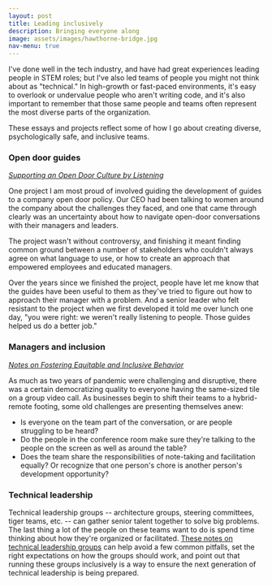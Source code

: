 ```yaml
---
layout: post
title: Leading inclusively
description: Bringing everyone along 
image: assets/images/hawthorne-bridge.jpg 
nav-menu: true
---
```


I've done well in the tech industry, and have had great experiences leading people in STEM roles; but I've also led teams of people you might not think about as "technical." In high-growth or fast-paced environments, it's easy to overlook or undervalue people who aren't writing code, and it's also important to remember that those same people and teams often represent the most diverse parts of the organization. 

These essays and projects reflect some of how I go about creating diverse, psychologically safe, and inclusive teams. 

### Open door guides

_[Supporting an Open Door Culture by Listening][opendoor_page]_ 

One project I am most proud of involved guiding the development of guides to a company open door policy. Our CEO had been talking to women around the company about the challenges they faced, and one that came through clearly was an uncertainty about how to navigate open-door conversations with their managers and leaders. 

The project wasn't without controversy, and finishing it meant finding common ground between a number of stakeholders who couldn't always agree on what language to use, or how to create an approach that empowered employees and educated managers. 

Over the years since we finished the project, people have let me know that the guides have been useful to them as they've tried to figure out how to approach their manager with a problem. And a senior leader who felt resistant to the project when we first developed it told me over lunch one day, "you were right: we weren't really listening to people. Those guides helped us do a better job."


[opendoor]: https://github.com/pdxmph/open_door_guides
[opendoor_page]: ./writing/supporting_open_door_culture.html


### Managers and inclusion

_[Notes on Fostering Equitable and Inclusive Behavior][fostering]_

As much as two years of pandemic were challenging and disruptive, there was a certain democratizing quality to everyone having the same-sized tile on a group video call. As businesses begin to shift their teams to a hybrid-remote footing, some old challenges are presenting themselves anew:

- Is everyone on the team part of the conversation, or are people struggling to be heard? 
- Do the people in the conference room make sure they're talking to the people on the screen as well as around the table? 
- Does the team share the responsibilities of note-taking and facilitation equally? Or recognize that one person's chore is another person's development opportunity? 

[fostering]: ./writing/notes_on_fostering_equitable_and_inclusive_behavior.md

### Technical leadership

Technical leadership groups --  architecture groups, steering committees, tiger teams, etc. -- can gather senior talent together to solve big problems. The last thing a lot of the  people on these teams want to do is spend time thinking about how they're organized or facilitated. [These notes on technical leadership groups][tlg] can help avoid a few common pitfalls, set the right expectations on how the groups should work, and point out that running these groups inclusively is a way to ensure the next generation of technical leadership is being prepared. 

[tlg]: ./writing/notes_on_technical_leadership_groups.html
